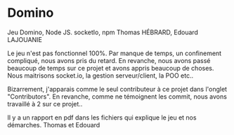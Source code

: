 # Domino
Jeu Domino, Node JS. socketIo, npm
Thomas HÉBRARD, Edouard LAJOUANIE

Le jeu n'est pas fonctionnel 100%. Par manque de temps, un confinement compliqué, nous avons pris du retard.
En revanche, nous avons passé beaucoup de temps sur ce projet et avons appris beaucoup de choses.
Nous maitrisons socket.io, la gestion serveur/client, la POO etc..

Bizarrement, j'apparais comme le seul contributeur à ce projet dans l'onglet "Contributors". En revanche, comme ne témoignent les commit, nous avons travaillé à 2 sur ce projet..

Il y a un rapport en pdf dans les fichiers qui explique le jeu et nos démarches.
Thomas et Edouard
